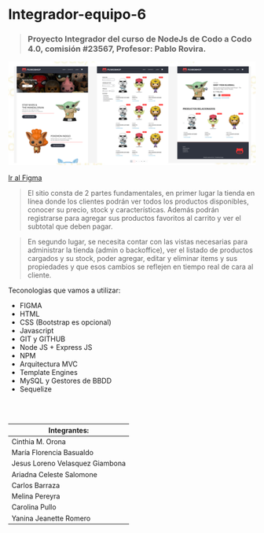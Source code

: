 # Integrador-equipo-6
>### Proyecto Integrador del curso de NodeJs de Codo a Codo 4.0, comisión #23567, Profesor: Pablo Rovira.

![Alt text](image.png)

[Ir al Figma](https://www.figma.com/file/IjTSeE2BpRd5Gk9VakNIhC/Challenge-Integrador---Funkoshop?type=design&node-id=0%3A1&mode=design&t=gmtnCAgPmvu10Fct-1)

>El sitio consta de 2 partes fundamentales, en primer lugar la tienda en
línea donde los clientes podrán ver todos los productos disponibles,
conocer su precio, stock y características. Además podrán registrarse
para agregar sus productos favoritos al carrito y ver el subtotal que
deben pagar.

>En segundo lugar, se necesita contar con las vistas necesarias para
administrar la tienda (admin o backoffice), ver el listado de productos
cargados y su stock, poder agregar, editar y eliminar items y sus
propiedades y que esos cambios se reflejen en tiempo real de cara al
cliente.

Teconologias que vamos a utilizar:
- FIGMA
- HTML
- CSS (Bootstrap es opcional)
- Javascript
- GIT y GITHUB
- Node JS + Express JS
- NPM
- Arquitectura MVC
- Template Engines
- MySQL y Gestores de BBDD
- Sequelize

<br>
<br>

|           Integrantes:           |
|----------------------------------|
|   Cinthia M. Orona               |
|   María Florencia Basualdo       |
|   Jesus Loreno Velasquez Giambona|
|   Ariadna Celeste Salomone       |
|   Carlos Barraza                 |
|   Melina Pereyra                 |
|   Carolina Pullo                 |
|   Yanina Jeanette Romero         |
